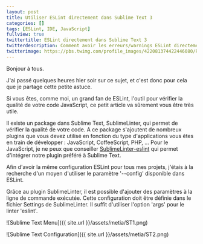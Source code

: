 ```yaml
---
layout: post
title: Utiliser ESLint directement dans Sublime Text 3
categories: []
tags: [ESLint, IDE, JavaScript]
fullview: true
twittertitle: ESLint directement dans Sublime Text 3
twitterdescription: Comment avoir les erreurs/warnings ESLint directement dans Sublime Text 3
twitterimage: https://pbs.twimg.com/profile_images/422081374422446080/RNoIP-zD.png
---
```


Bonjour à tous. 

J'ai passé quelques heures hier soir sur ce sujet, et c'est donc pour cela que je partage cette petite astuce. 

Si vous êtes, comme moi, un grand fan de ESLint, l'outil pour vérifier la qualité de votre code JavaScript, ce petit article va sûrement vous être très utile. 

Il existe un package dans Sublime Text, SublimeLinter, qui permet de vérifier la qualité de votre code. A ce package s'ajoutent de nombreux plugins que vous devez utilisé en fonction du type d'applications vous êtes en train de développer : JavaScript, CoffeeScript, PHP, ... Pour le JavaScript, je ne peux que conseiller [SublimeLinter-eslint](https://github.com/roadhump/SublimeLinter-eslint) qui permet d'intégrer notre plugin préféré à Sublime Text. 

Afin d'avoir la même configuration ESLint pour tous mes projets, j'étais à la recherche d'un moyen d'utiliser le paramètre '--config' disponible dans ESLint. 

Grâce au plugin SublimeLinter, il est possible d'ajouter des paramètres à la ligne de commande exécutée. Cette configuration doit être définie dans le fichier Settings de SublimeLinter. Il suffit d'utiliser l'option 'args' pour le linter 'eslint'. 

![Sublime Text Menu]({{ site.url }}/assets/metia/ST1.png)

![Sublime Text Configuration]({{ site.url }}/assets/metia/ST2.png)

